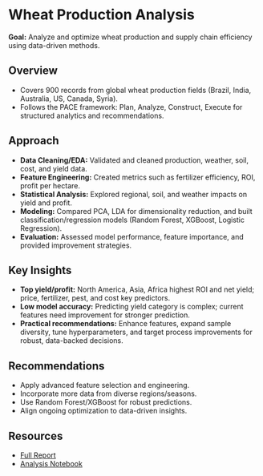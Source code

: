 # Wheat Production Analysis

**Goal:** Analyze and optimize wheat production and supply chain efficiency using data-driven methods.

## Overview
- Covers 900 records from global wheat production fields (Brazil, India, Australia, US, Canada, Syria).
- Follows the PACE framework: Plan, Analyze, Construct, Execute for structured analytics and recommendations.

## Approach
- **Data Cleaning/EDA:** Validated and cleaned production, weather, soil, cost, and yield data.
- **Feature Engineering:** Created metrics such as fertilizer efficiency, ROI, profit per hectare.
- **Statistical Analysis:** Explored regional, soil, and weather impacts on yield and profit.
- **Modeling:** Compared PCA, LDA for dimensionality reduction, and built classification/regression models (Random Forest, XGBoost, Logistic Regression).
- **Evaluation:** Assessed model performance, feature importance, and provided improvement strategies.

## Key Insights
- **Top yield/profit:** North America, Asia, Africa highest ROI and net yield; price, fertilizer, pest, and cost key predictors.
- **Low model accuracy:** Predicting yield category is complex; current features need improvement for stronger prediction.
- **Practical recommendations:** Enhance features, expand sample diversity, tune hyperparameters, and target process improvements for robust, data-backed decisions.

## Recommendations
- Apply advanced feature selection and engineering.
- Incorporate more data from diverse regions/seasons.
- Use Random Forest/XGBoost for robust predictions.
- Align ongoing optimization to data-driven insights.

## Resources
- [Full Report](https://github.com/thant-thiha/Wheat-Production-Analysis/blob/main/Wheat-Production-Analysis.pdf)
- [Analysis Notebook](https://github.com/thant-thiha/Wheat-Production-Analysis/blob/main/Wheat-Production-Analysis.ipynb)
